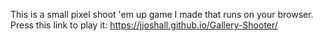 This is a small pixel shoot 'em up game I made that runs on your browser. Press this link to play it: https://jjoshall.github.io/Gallery-Shooter/
